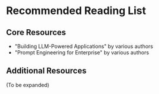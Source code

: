 # Recommended Reading List

## Core Resources
- "Building LLM-Powered Applications" by various authors
- "Prompt Engineering for Enterprise" by various authors

## Additional Resources
(To be expanded)
